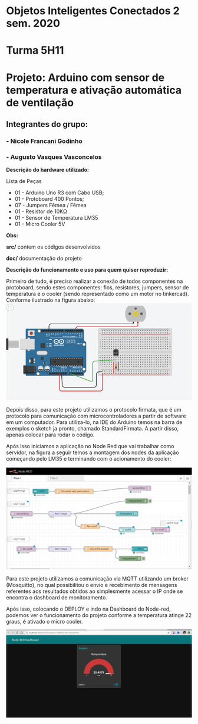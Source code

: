 # Objetos Inteligentes Conectados 2 sem. 2020
# Turma 5H11
# Projeto: Arduino com sensor de temperatura e ativação automática de ventilação
## Integrantes do grupo:
### - Nicole Francani Godinho
### - Augusto Vasques Vasconcelos

**Descrição do hardware utilizado:**

Lista de Peças
* 01 - Arduino Uno R3 com Cabo USB;
* 01 - Protoboard 400 Pontos;
* 07 - Jumpers Fêmea / Fêmea
* 01 - Resistor de 10KΩ
* 01 - Sensor de Temperatura LM35
* 01 - Micro Cooler 5V

**Obs:**

**src/** contem os códigos desenvolvidos

**doc/** documentação do projeto

**Descrição do funcionamento e uso para quem quiser reproduzir:**

Primeiro de tudo, é preciso realizar a conexão de todos componentes na protoboard, sendo estes componentes: fios, resistores, jumpers, sensor de temperatura e o cooler (sendo representado como um motor no tinkercad). Conforme ilustrado na figura abaixo:
![GitHub Logo](/tinkercad.png)

Depois disso, para este projeto utilizamos o protocolo firmata, que é um protocolo para comunicação com microcontroladores a partir de software em um computador. Para utiliza-lo, na IDE do Arduino temos na barra de exemplos o sketch ja pronto, chamado StandardFirmata. A partir disso, apenas colocar para rodar o código.

 Após isso iniciamos a aplicação no Node Red que vai trabalhar como servidor, na figura a seguir temos a montagem dos nodes da aplicação começando pelo LM35 e terminando com o acionamento do cooler: 

![GitHub Logo](/nodered.png)

Para este projeto utilizamos a comunicação via MQTT utilizando um broker (Mosquitto), no qual possibilitou o envio e recebimento de mensagens referentes aos resultados obtidos ao simplesmente acessar o IP onde se encontra o dashboard de monitoramento.

Após isso, colocando o DEPLOY e indo na Dashboard do Node-red, podemos ver o funcionamento do projeto conforme a temperatura atinge 22 graus, é ativado o micro cooler.

![GitHub Logo](/dashboard.png)
